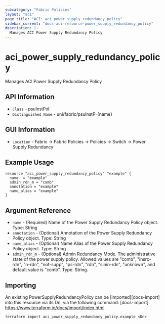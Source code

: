 ```yaml
---
subcategory: "Fabric Policies"
layout: "aci"
page_title: "ACI: aci_power_supply_redundancy_policy"
sidebar_current: "docs-aci-resource-power_supply_redundancy_policy"
description: |-
  Manages ACI Power Supply Redundancy Policy
---
```


# aci_power_supply_redundancy_policy #

Manages ACI Power Supply Redundancy Policy

## API Information ##

* `Class` - psuInstPol
* `Distinguished Name` - uni/fabric/psuInstP-{name}

## GUI Information ##

* `Location` - Fabric -> Fabric Policies -> Policies -> Switch -> Power Supply Redundancy

## Example Usage ##

```hcl
resource "aci_power_supply_redundancy_policy" "example" {
  name  = "example"
  admin_rdn_m = "comb"
  annotation = "example"
  name_alias = "example"
}
```

## Argument Reference ##

* `name` - (Required) Name of the Power Supply Redundancy Policy object. Type: String
* `annotation` - (Optional) Annotation of the Power Supply Redundancy Policy object. Type: String
* `name_alias` - (Optional) Name Alias of the Power Supply Redundancy Policy object. Type: String
* `admin_rdn_m` - (Optional) Admin Redundancy Mode. The administrative state of the power supply policy. Allowed values are "comb", "insrc-rdn", "n-rdn", "not-supp", "ps-rdn", "rdn", "sinin-rdn", "unknown", and default value is "comb". Type: String.

## Importing ##

An existing PowerSupplyRedundancyPolicy can be [imported][docs-import] into this resource via its Dn, via the following command:
[docs-import]: https://www.terraform.io/docs/import/index.html

```
terraform import aci_power_supply_redundancy_policy.example <Dn>
```